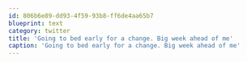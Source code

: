 ```yaml
---
id: 806b6e89-dd93-4f59-93b8-ff6de4aa65b7
blueprint: text
category: twitter
title: 'Going to bed early for a change. Big week ahead of me'
caption: 'Going to bed early for a change. Big week ahead of me'
---
```

